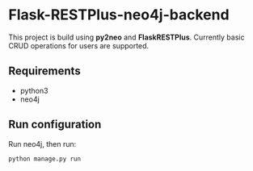 # Flask-RESTPlus-neo4j-backend 

This project is build using **py2neo** and **FlaskRESTPlus**. Currently basic CRUD operations for users are supported. 

## Requirements

- python3 
- neo4j

## Run configuration

Run neo4j, then run: 

```
python manage.py run
```
